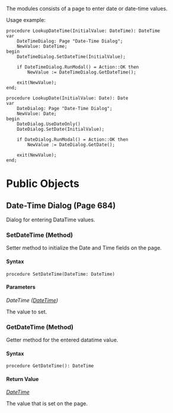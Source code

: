 The modules consists of a page to enter date or date-time values.

Usage example:

```
procedure LookupDateTime(InitialValue: DateTime): DateTime
var
    DateTimeDialog: Page "Date-Time Dialog";
    NewValue: DateTime;
begin
    DateTimeDialog.SetDateTime(InitialValue);

    if DateTimeDialog.RunModal() = Action::OK then
        NewValue := DateTimeDialog.GetDateTime();

    exit(NewValue);
end;

procedure LookupDate(InitialValue: Date): Date
var
    DateDialog: Page "Date-Time Dialog";
    NewValue: Date;
begin
    DateDialog.UseDateOnly()
    DateDialog.SetDate(InitialValue);

    if DateDialog.RunModal() = Action::OK then
        NewValue := DateDialog.GetDate();

    exit(NewValue);
end;
```


# Public Objects
## Date-Time Dialog (Page 684)

 Dialog for entering DataTime values.
 

### SetDateTime (Method) <a name="SetDateTime"></a> 

 Setter method to initialize the Date and Time fields on the page.
 

#### Syntax
```
procedure SetDateTime(DateTime: DateTime)
```
#### Parameters
*DateTime ([DateTime](https://docs.microsoft.com/en-us/dynamics365/business-central/dev-itpro/developer/methods-auto/datetime/datetime-data-type))* 

The value to set.

### GetDateTime (Method) <a name="GetDateTime"></a> 

 Getter method for the entered datatime value.
 

#### Syntax
```
procedure GetDateTime(): DateTime
```
#### Return Value
*[DateTime](https://docs.microsoft.com/en-us/dynamics365/business-central/dev-itpro/developer/methods-auto/datetime/datetime-data-type)*

The value that is set on the page.
